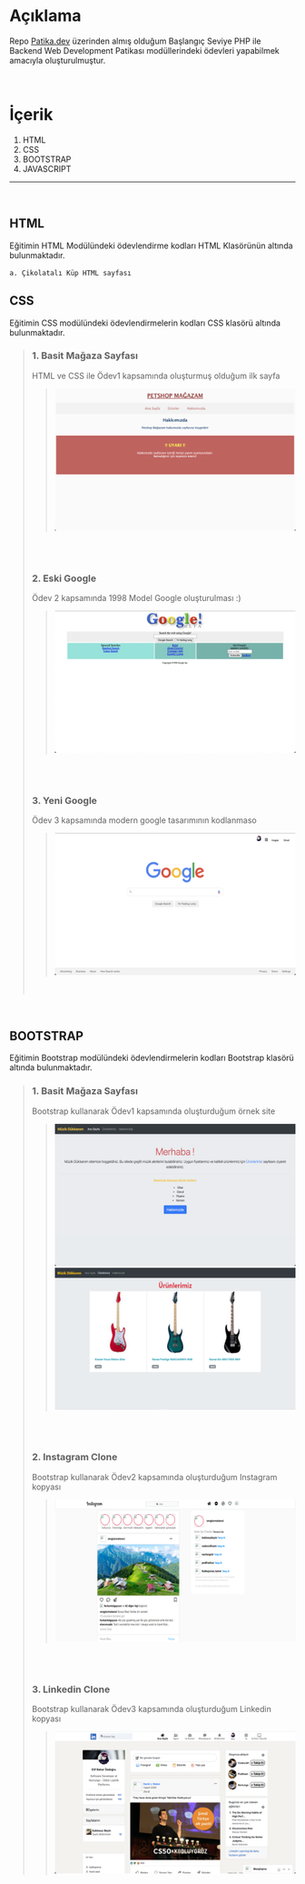 # Açıklama

Repo [Patika.dev](https://www.patika.dev/) üzerinden almış olduğum Başlangıç Seviye PHP ile Backend Web Development Patikası modüllerindeki ödevleri yapabilmek amacıyla oluşturulmuştur.

<br>

İçerik
==============
1. HTML
2. CSS
3. BOOTSTRAP
4. JAVASCRIPT
<hr>
<br>

## HTML

Eğitimin HTML Modülündeki ödevlendirme kodları HTML Klasörünün altında bulunmaktadır.

    a. Çikolatalı Küp HTML sayfası

## CSS

Eğitimin CSS modülündeki ödevlendirmelerin kodları CSS klasörü altında bulunmaktadır.
    
> ### 1. Basit Mağaza Sayfası
> 
> HTML ve CSS ile Ödev1 kapsamında oluşturmuş olduğum ilk  sayfa
>> <img src="https://raw.githubusercontent.com/ElifBahar/Patika.dev-BaslangicSeviyePHP/master/CSS/odev1/odev1ProjectImage.png" height="250" width="450" >
> <br>
> <br>
>
> ### 2. Eski Google
> 
> Ödev 2 kapsamında 1998 Model Google oluşturulması :)
>> <img src="https://raw.githubusercontent.com/ElifBahar/Patika.dev-BaslangicSeviyePHP/master/CSS/odev2/odev2ProjectImage.png" height="250" width="450" >
> <br>
> <br>
>
> ### 3. Yeni Google
>
> Ödev 3 kapsamında modern google tasarımının kodlanmaso
>> <img src="https://raw.githubusercontent.com/ElifBahar/Patika.dev-BaslangicSeviyePHP/master/CSS/odev3/assets/odev3ProjectImage.png" height="250" width="450">
> <br>
<br>

BOOTSTRAP
-------
Eğitimin Bootstrap modülündeki ödevlendirmelerin kodları Bootstrap klasörü altında bulunmaktadır.

> ### 1. Basit Mağaza Sayfası
>
> Bootstrap kullanarak Ödev1 kapsamında oluşturduğum örnek site
>
>> <img src="https://raw.githubusercontent.com/ElifBahar/Patika.dev-BaslangicSeviyePHP/master/BOOTSTRAP/odev1/odev1ProjectImage.png" height="250" width="450" >
>> <img src="https://raw.githubusercontent.com/ElifBahar/Patika.dev-BaslangicSeviyePHP/master/BOOTSTRAP/odev1/odev1ProjectImage2.PNG" height="250" width="450" >
> <br>
> <br>
>
> ### 2. Instagram Clone
> 
> Bootstrap kullanarak Ödev2 kapsamında oluşturduğum Instagram kopyası
>
>> <img src="https://raw.githubusercontent.com/ElifBahar/Patika.dev-BaslangicSeviyePHP/master/BOOTSTRAP/odev2/assets/odev2ProjectImage1.PNG" height="250" width="450" >
> <br>
> <br>
>
> ### 3. Linkedin Clone
>
> Bootstrap kullanarak Ödev3 kapsamında oluşturduğum Linkedin kopyası
>
>> <img src="https://raw.githubusercontent.com/ElifBahar/Patika.dev-BaslangicSeviyePHP/master/BOOTSTRAP/odev3/assets/odev3ProjectPreview.png" height="250" width="450" >

